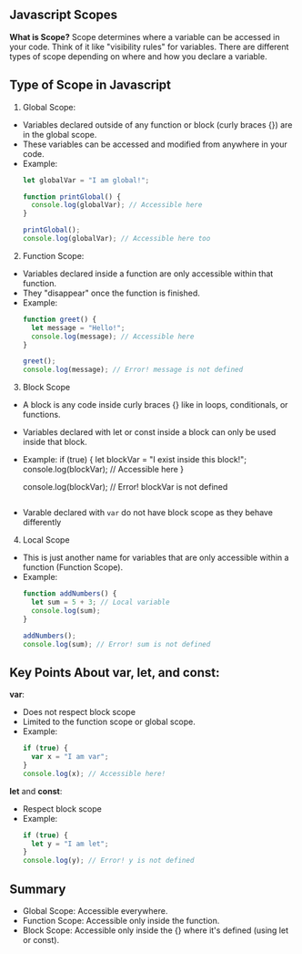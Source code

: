 ## Javascript Scopes
**What is Scope?**
Scope determines where a variable can be accessed in your code. Think of it like "visibility rules" for variables. 
There are different types of scope depending on where and how you declare a variable.

## Type of Scope in Javascript

1. Global Scope:
* Variables declared outside of any function or block (curly braces {}) are in the global scope.
* These variables can be accessed and modified from anywhere in your code.
* Example:
  ```javascript
  let globalVar = "I am global!";

  function printGlobal() {
    console.log(globalVar); // Accessible here
  }

  printGlobal();
  console.log(globalVar); // Accessible here too
  ```
2. Function Scope:
* Variables declared inside a function are only accessible within that function.
* They "disappear" once the function is finished.
* Example:
  ```javascript
  function greet() {
    let message = "Hello!";
    console.log(message); // Accessible here
  }

  greet();
  console.log(message); // Error! message is not defined
  ```
3. Block Scope
* A block is any code inside curly braces {} like in loops, conditionals, or functions.
* Variables declared with let or const inside a block can only be used inside that block.
* Example:
  if (true) {
    let blockVar = "I exist inside this block!";
    console.log(blockVar); // Accessible here
  }

  console.log(blockVar); // Error! blockVar is not defined
  ```
* Varable declared with ```var``` do not have block scope as they behave differently

4. Local Scope
* This is just another name for variables that are only accessible within a function (Function Scope).
* Example:
  ```javascript
  function addNumbers() {
    let sum = 5 + 3; // Local variable
    console.log(sum);
  }

  addNumbers();
  console.log(sum); // Error! sum is not defined
  ```
## Key Points About var, let, and const:
**var**:
* Does not respect block scope
* Limited to the function scope or global scope.
* Example:
  ```javascript
  if (true) {
    var x = "I am var";
  }
  console.log(x); // Accessible here!
  ```

**let** and **const**:
* Respect block scope
* Example:
  ```javascript
  if (true) {
    let y = "I am let";
  }
  console.log(y); // Error! y is not defined
  ```
## Summary
* Global Scope: Accessible everywhere.
* Function Scope: Accessible only inside the function.
* Block Scope: Accessible only inside the {} where it's defined (using let or const).





